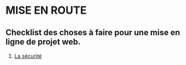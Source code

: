 # MISE EN ROUTE
Checklist des choses à faire pour une mise en ligne de projet web.
---
1) [La sécurité](docs/security.md)
